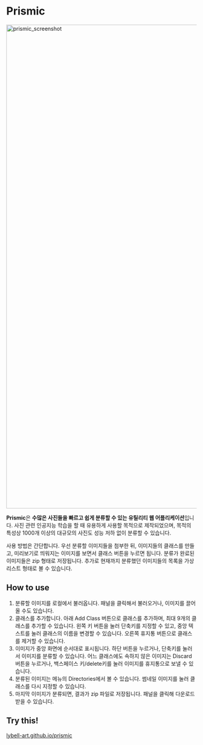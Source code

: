 # Prismic
<img width="1280" alt="prismic_screenshot" src="https://github.com/lybell-art/prismic/assets/32293736/234ff653-b50d-4342-81b3-51bb461a1a20">

**Prismic**은 **수많은 사진들을 빠르고 쉽게 분류할 수 있는 유틸리티 웹 어플리케이션**입니다. 사진 관련 인공지능 학습을 할 때 유용하게 사용할 목적으로 제작되었으며, 목적의 특성상 1000개 이상의 대규모의 사진도 성능 저하 없이 분류할 수 있습니다.

사용 방법은 간단합니다. 우선 분류할 이미지들을 첨부한 뒤, 이미지들의 클래스를 만들고, 미리보기로 띄워지는 이미지를 보면서 클래스 버튼을 누르면 됩니다. 분류가 완료된 이미지들은 zip 형태로 저장됩니다. 추가로 현재까지 분류했던 이미지들의 목록을 가상 리스트 형태로 볼 수 있습니다.

## How to use

1. 분류할 이미지를 로컬에서 불러옵니다. 패널을 클릭해서 불러오거나, 이미지를 끌어올 수도 있습니다.
2. 클래스를 추가합니다. 아래 Add Class 버튼으로 클래스를 추가하며, 최대 9개의 클래스를 추가할 수 있습니다. 왼쪽 키 버튼을 눌러 단축키를 지정할 수 있고, 중앙 텍스트를 눌러 클래스의 이름을 변경할 수 있습니다. 오른쪽 휴지통 버튼으로 클래스를 제거할 수 있습니다.
3. 이미지가 중앙 화면에 순서대로 표시됩니다. 하단 버튼을 누르거나, 단축키를 눌러서 이미지를 분류할 수 있습니다. 어느 클래스에도 속하지 않은 이미지는 Discard 버튼을 누르거나, 백스페이스 키/delete키를 눌러 이미지를 휴지통으로 보낼 수 있습니다.
4. 분류된 이미지는 메뉴의 Directories에서 볼 수 있습니다. 썸네일 이미지를 눌러 클래스를 다시 지정할 수 있습니다.
5. 마지막 이미지가 분류되면, 결과가 zip 파일로 저장됩니다. 패널을 클릭해 다운로드받을 수 있습니다.

## Try this!

[lybell-art.github.io/prismic](https://lybell-art.github.io/prismic)
